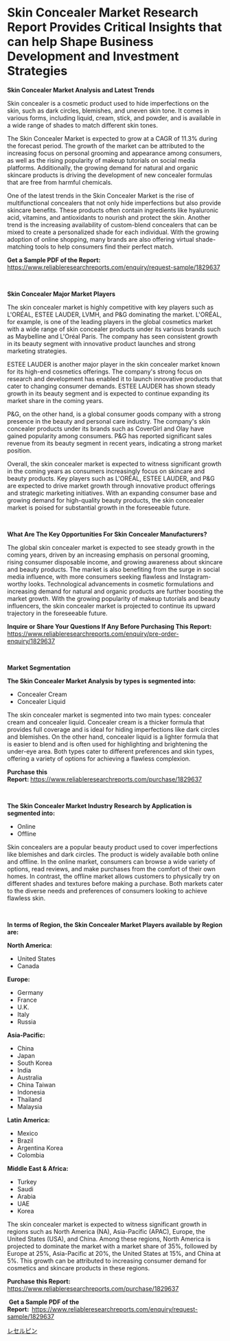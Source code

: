 <p><h1>Skin Concealer Market Research Report Provides Critical Insights that can help Shape Business Development and Investment Strategies</h1></p><p><strong>Skin Concealer Market Analysis and Latest Trends</strong></p>
<p><p>Skin concealer is a cosmetic product used to hide imperfections on the skin, such as dark circles, blemishes, and uneven skin tone. It comes in various forms, including liquid, cream, stick, and powder, and is available in a wide range of shades to match different skin tones.</p><p>The Skin Concealer Market is expected to grow at a CAGR of 11.3% during the forecast period. The growth of the market can be attributed to the increasing focus on personal grooming and appearance among consumers, as well as the rising popularity of makeup tutorials on social media platforms. Additionally, the growing demand for natural and organic skincare products is driving the development of new concealer formulas that are free from harmful chemicals.</p><p>One of the latest trends in the Skin Concealer Market is the rise of multifunctional concealers that not only hide imperfections but also provide skincare benefits. These products often contain ingredients like hyaluronic acid, vitamins, and antioxidants to nourish and protect the skin. Another trend is the increasing availability of custom-blend concealers that can be mixed to create a personalized shade for each individual. With the growing adoption of online shopping, many brands are also offering virtual shade-matching tools to help consumers find their perfect match.</p></p>
<p><strong>Get a Sample PDF of the Report:&nbsp;</strong> <a href="https://www.reliableresearchreports.com/enquiry/request-sample/1829637">https://www.reliableresearchreports.com/enquiry/request-sample/1829637</a></p>
<p>&nbsp;</p>
<p><strong>Skin Concealer Major Market Players</strong></p>
<p><p>The skin concealer market is highly competitive with key players such as L'ORÉAL, ESTEE LAUDER, LVMH, and P&G dominating the market. L'ORÉAL, for example, is one of the leading players in the global cosmetics market with a wide range of skin concealer products under its various brands such as Maybelline and L'Oréal Paris. The company has seen consistent growth in its beauty segment with innovative product launches and strong marketing strategies.</p><p>ESTEE LAUDER is another major player in the skin concealer market known for its high-end cosmetics offerings. The company's strong focus on research and development has enabled it to launch innovative products that cater to changing consumer demands. ESTEE LAUDER has shown steady growth in its beauty segment and is expected to continue expanding its market share in the coming years.</p><p>P&G, on the other hand, is a global consumer goods company with a strong presence in the beauty and personal care industry. The company's skin concealer products under its brands such as CoverGirl and Olay have gained popularity among consumers. P&G has reported significant sales revenue from its beauty segment in recent years, indicating a strong market position.</p><p>Overall, the skin concealer market is expected to witness significant growth in the coming years as consumers increasingly focus on skincare and beauty products. Key players such as L'ORÉAL, ESTEE LAUDER, and P&G are expected to drive market growth through innovative product offerings and strategic marketing initiatives. With an expanding consumer base and growing demand for high-quality beauty products, the skin concealer market is poised for substantial growth in the foreseeable future.</p></p>
<p>&nbsp;</p>
<p><strong>What Are The Key Opportunities For Skin Concealer Manufacturers?</strong></p>
<p><p>The global skin concealer market is expected to see steady growth in the coming years, driven by an increasing emphasis on personal grooming, rising consumer disposable income, and growing awareness about skincare and beauty products. The market is also benefiting from the surge in social media influence, with more consumers seeking flawless and Instagram-worthy looks. Technological advancements in cosmetic formulations and increasing demand for natural and organic products are further boosting the market growth. With the growing popularity of makeup tutorials and beauty influencers, the skin concealer market is projected to continue its upward trajectory in the foreseeable future.</p></p>
<p><strong>Inquire or Share Your Questions If Any Before Purchasing This Report:</strong> <a href="https://www.reliableresearchreports.com/enquiry/pre-order-enquiry/1829637">https://www.reliableresearchreports.com/enquiry/pre-order-enquiry/1829637</a></p>
<p>&nbsp;</p>
<p><strong>Market Segmentation</strong></p>
<p><strong>The Skin Concealer Market Analysis by types is segmented into:</strong></p>
<p><ul><li>Concealer Cream</li><li>Concealer Liquid</li></ul></p>
<p><p>The skin concealer market is segmented into two main types: concealer cream and concealer liquid. Concealer cream is a thicker formula that provides full coverage and is ideal for hiding imperfections like dark circles and blemishes. On the other hand, concealer liquid is a lighter formula that is easier to blend and is often used for highlighting and brightening the under-eye area. Both types cater to different preferences and skin types, offering a variety of options for achieving a flawless complexion.</p></p>
<p><strong>Purchase this Report:&nbsp;</strong><a href="https://www.reliableresearchreports.com/purchase/1829637">https://www.reliableresearchreports.com/purchase/1829637</a></p>
<p>&nbsp;</p>
<p><strong>The Skin Concealer Market Industry Research by Application is segmented into:</strong></p>
<p><ul><li>Online</li><li>Offline</li></ul></p>
<p><p>Skin concealers are a popular beauty product used to cover imperfections like blemishes and dark circles. The product is widely available both online and offline. In the online market, consumers can browse a wide variety of options, read reviews, and make purchases from the comfort of their own homes. In contrast, the offline market allows customers to physically try on different shades and textures before making a purchase. Both markets cater to the diverse needs and preferences of consumers looking to achieve flawless skin.</p></p>
<p>&nbsp;</p>
<p><strong>In terms of Region, the Skin Concealer Market Players available by Region are:</strong></p>
<p>
    <p> <strong> North America: </strong>
        <ul>
            <li>United States</li>
            <li>Canada</li>
        </ul>
        </p> 
    <p> <strong> Europe: </strong>
        <ul>
            <li>Germany</li>
            <li>France</li>
            <li>U.K.</li>
            <li>Italy</li>
            <li>Russia</li>
        </ul>
        </p> 
    <p> <strong> Asia-Pacific: </strong>
        <ul>
            <li>China</li>
            <li>Japan</li>
            <li>South Korea</li>
            <li>India</li>
            <li>Australia</li>
            <li>China Taiwan</li>
            <li>Indonesia</li>
            <li>Thailand</li>
            <li>Malaysia</li>
        </ul>
        </p> 
    <p> <strong> Latin America: </strong>
        <ul>
            <li>Mexico</li>
            <li>Brazil</li>
            <li>Argentina Korea</li>
            <li>Colombia</li>
        </ul>
        </p> 
    <p> <strong> Middle East & Africa: </strong>
        <ul>
            <li>Turkey</li>
            <li>Saudi</li>
            <li>Arabia</li>
            <li>UAE</li>
            <li>Korea</li>
        </ul>
    </p>
    </p>
<p><p>The skin concealer market is expected to witness significant growth in regions such as North America (NA), Asia-Pacific (APAC), Europe, the United States (USA), and China. Among these regions, North America is projected to dominate the market with a market share of 35%, followed by Europe at 25%, Asia-Pacific at 20%, the United States at 15%, and China at 5%. This growth can be attributed to increasing consumer demand for cosmetics and skincare products in these regions.</p></p>
<p><strong>Purchase this Report: </strong><a href="https://www.reliableresearchreports.com/purchase/1829637">https://www.reliableresearchreports.com/purchase/1829637</a></p>
<p>&nbsp;<strong>Get a Sample PDF of the Report:&nbsp;&nbsp;</strong><a href="https://www.reliableresearchreports.com/enquiry/request-sample/1829637">https://www.reliableresearchreports.com/enquiry/request-sample/1829637</a></p>
<p><strong></strong></p>
<p><p><a href="https://github.com/mohamedbakry57/Market-Research-Report-List-3/blob/main/58149546760.md">レセルピン</a></p></p>
